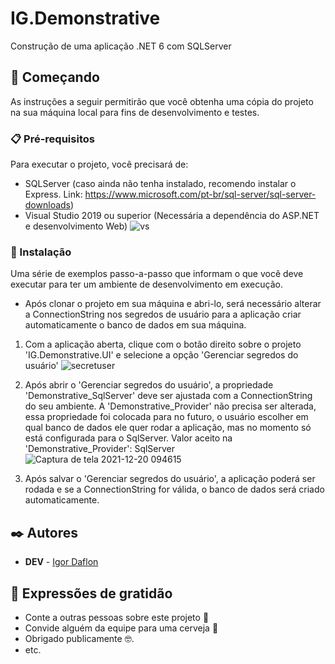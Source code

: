# IG.Demonstrative

Construção de uma aplicação .NET 6 com SQLServer

## 🚀 Começando

As instruções a seguir permitirão que você obtenha uma cópia do projeto na sua máquina local para fins de desenvolvimento e testes.

### 📋 Pré-requisitos

Para executar o projeto, você precisará de:

- SQLServer (caso ainda não tenha instalado, recomendo instalar o Express. Link: https://www.microsoft.com/pt-br/sql-server/sql-server-downloads)
- Visual Studio 2019 ou superior (Necessária a dependência do ASP.NET e desenvolvimento Web)
![vs](https://user-images.githubusercontent.com/46754325/146680614-a5aefa88-b51b-48e6-a346-8089fc956a17.png)


### 🔧 Instalação

Uma série de exemplos passo-a-passo que informam o que você deve executar para ter um ambiente de desenvolvimento em execução.

- Após clonar o projeto em sua máquina e abri-lo, será necessário alterar a ConnectionString nos segredos de usuário para a aplicação criar automaticamente o banco de dados em sua máquina.

1) Com a aplicação aberta, clique com o botão direito sobre o projeto 'IG.Demonstrative.UI' e selecione a opção 'Gerenciar segredos do usuário'
![secretuser](https://user-images.githubusercontent.com/46754325/146681081-386c568e-52b1-47fb-8f06-520b8230b124.jpg)

2) Após abrir o 'Gerenciar segredos do usuário', a propriedade 'Demonstrative_SqlServer' deve ser ajustada com a ConnectionString do seu ambiente. A 'Demonstrative_Provider' não precisa ser alterada, essa propriedade foi colocada para no futuro, o usuário escolher em qual banco de dados ele quer rodar a aplicação, mas no momento só está configurada para o SqlServer.
Valor aceito na 'Demonstrative_Provider': SqlServer
![Captura de tela 2021-12-20 094615](https://user-images.githubusercontent.com/46754325/146769535-43014800-e310-4a25-ba9e-142c46cbe97a.png)

3) Após salvar o 'Gerenciar segredos do usuário', a aplicação poderá ser rodada e se a ConnectionString for válida, o banco de dados será criado automaticamente.


## ✒️ Autores

* **DEV** - [Igor Daflon](https://github.com/igordaflon)


## 🎁 Expressões de gratidão

* Conte a outras pessoas sobre este projeto 📢
* Convide alguém da equipe para uma cerveja 🍺 
* Obrigado publicamente 🤓.
* etc.
